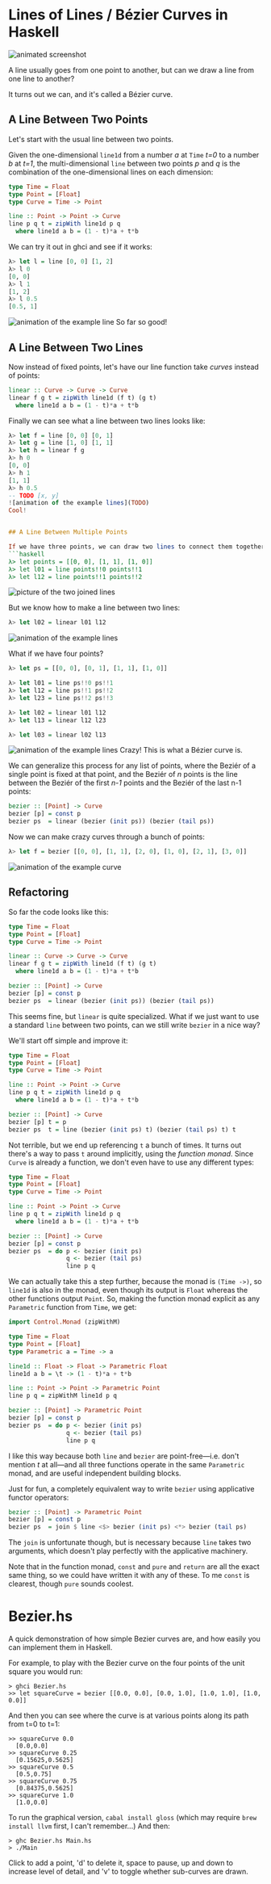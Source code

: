 # Lines of Lines / Bézier Curves in Haskell
![animated screenshot](https://x.st/images/bezier.gif)

A line usually goes from one point to another, but can we draw a line from one line to another?

It turns out we can, and it's called a Bézier curve.


## A Line Between Two Points

Let's start with the usual line between two points.

Given the one-dimensional `line1d` from a number *a* at `Time` *t=0* to a number *b* at *t=1*, the multi-dimensional `line` between two points *p* and *q* is the combination of the one-dimensional lines on each dimension:
```haskell
type Time = Float
type Point = [Float]
type Curve = Time -> Point

line :: Point -> Point -> Curve
line p q t = zipWith line1d p q
  where line1d a b = (1 - t)*a + t*b
```

We can try it out in ghci and see if it works:
```haskell
λ> let l = line [0, 0] [1, 2]
λ> l 0
[0, 0]
λ> l 1
[1, 2]
λ> l 0.5
[0.5, 1]
```
![animation of the example line](TODO)
So far so good!


## A Line Between Two Lines

Now instead of fixed points, let's have our line function take *curves* instead of points:
```haskell
linear :: Curve -> Curve -> Curve
linear f g t = zipWith line1d (f t) (g t)
  where line1d a b = (1 - t)*a + t*b
```

Finally we can see what a line between two lines looks like:
```haskell
λ> let f = line [0, 0] [0, 1]
λ> let g = line [1, 0] [1, 1]
λ> let h = linear f g
λ> h 0
[0, 0]
λ> h 1
[1, 1]
λ> h 0.5
-- TODO [x, y]
![animation of the example lines](TODO)
Cool!


## A Line Between Multiple Points

If we have three points, we can draw two lines to connect them together.
```haskell
λ> let points = [[0, 0], [1, 1], [1, 0]]
λ> let l01 = line points!!0 points!!1
λ> let l12 = line points!!1 points!!2
```
![picture of the two joined lines](TODO)

But we know how to make a line between two lines:
```haskell
λ> let l02 = linear l01 l12
```
![animation of the example lines](TODO)

What if we have four points?
```haskell
λ> let ps = [[0, 0], [0, 1], [1, 1], [1, 0]]

λ> let l01 = line ps!!0 ps!!1
λ> let l12 = line ps!!1 ps!!2
λ> let l23 = line ps!!2 ps!!3

λ> let l02 = linear l01 l12
λ> let l13 = linear l12 l23

λ> let l03 = linear l02 l13
```
![animation of the example lines](TODO)
Crazy! This is what a Bézier curve is.

We can generalize this process for any list of points, where the Beziér of a single point is fixed at that point, and the Beziér of *n* points is the line between the Beziér of the first *n-1* points and the Beziér of the last n-1 points:
```haskell
bezier :: [Point] -> Curve
bezier [p] = const p
bezier ps  = linear (bezier (init ps)) (bezier (tail ps))
```

Now we can make crazy curves through a bunch of points:
```haskell
λ> let f = bezier [[0, 0], [1, 1], [2, 0], [1, 0], [2, 1], [3, 0]]
```
![animation of the example curve](TODO)


## Refactoring

So far the code looks like this:
```haskell
type Time = Float
type Point = [Float]
type Curve = Time -> Point

linear :: Curve -> Curve -> Curve
linear f g t = zipWith line1d (f t) (g t)
  where line1d a b = (1 - t)*a + t*b

bezier :: [Point] -> Curve
bezier [p] = const p
bezier ps  = linear (bezier (init ps)) (bezier (tail ps))
```

This seems fine, but `linear` is quite specialized. What if we just want to use a standard `line` between two points, can we still write `bezier` in a nice way?

We'll start off simple and improve it:
```haskell
type Time = Float
type Point = [Float]
type Curve = Time -> Point

line :: Point -> Point -> Curve
line p q t = zipWith line1d p q
  where line1d a b = (1 - t)*a + t*b

bezier :: [Point] -> Curve
bezier [p] t = p
bezier ps  t = line (bezier (init ps) t) (bezier (tail ps) t) t
```
Not terrible, but we end up referencing `t` a bunch of times. It turns out there's a way to pass `t` around implicitly, using the *function monad*. Since `Curve` is already a function, we don't even have to use any different types:
```haskell
type Time = Float
type Point = [Float]
type Curve = Time -> Point

line :: Point -> Point -> Curve
line p q t = zipWith line1d p q
  where line1d a b = (1 - t)*a + t*b

bezier :: [Point] -> Curve
bezier [p] = const p
bezier ps  = do p <- bezier (init ps)
                q <- bezier (tail ps)
                line p q
```

We can actually take this a step further, because the monad is `(Time ->)`, so `line1d` is also in the monad, even though its output is `Float` whereas the other functions output `Point`. So, making the function monad explicit as any `Parametric` function from `Time`, we get:
```haskell
import Control.Monad (zipWithM)

type Time = Float
type Point = [Float]
type Parametric a = Time -> a

line1d :: Float -> Float -> Parametric Float
line1d a b = \t -> (1 - t)*a + t*b

line :: Point -> Point -> Parametric Point
line p q = zipWithM line1d p q

bezier :: [Point] -> Parametric Point
bezier [p] = const p
bezier ps  = do p <- bezier (init ps)
                q <- bezier (tail ps)
                line p q
```
I like this way because both `line` and `bezier` are point-free—i.e. don't mention *t* at all—and all three functions operate in the same `Parametric` monad, and are useful independent building blocks.

Just for fun, a completely equivalent way to write `bezier` using applicative functor operators:
```haskell
bezier :: [Point] -> Parametric Point
bezier [p] = const p
bezier ps  = join $ line <$> bezier (init ps) <*> bezier (tail ps)
```
The `join` is unfortunate though, but is necessary because `line` takes two arguments, which doesn't play perfectly with the applicative machinery.

Note that in the function monad, `const` and `pure` and `return` are all the exact same thing, so we could have written it with any of these. To me `const` is clearest, though `pure` sounds coolest.


# Bezier.hs

A quick demonstration of how simple Bezier curves are, and how easily you can implement them in Haskell.

For example, to play with the Bezier curve on the four points of the unit square you would run:

    > ghci Bezier.hs
    >> let squareCurve = bezier [[0.0, 0.0], [0.0, 1.0], [1.0, 1.0], [1.0, 0.0]]

And then you can see where the curve is at various points along its path from t=0 to t=1:

    >> squareCurve 0.0
      [0.0,0.0]
    >> squareCurve 0.25
      [0.15625,0.5625]
    >> squareCurve 0.5
      [0.5,0.75]
    >> squareCurve 0.75
      [0.84375,0.5625]
    >> squareCurve 1.0
      [1.0,0.0]

To run the graphical version, `cabal install gloss` (which may require `brew install llvm` first, I can't remember...) And then:

    > ghc Bezier.hs Main.hs
    > ./Main

Click to add a point, 'd' to delete it, space to pause, up and down to increase level of detail, and 'v' to toggle whether sub-curves are drawn.
